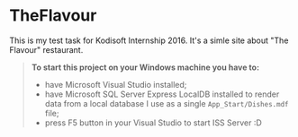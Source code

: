 # TheFlavour

This is my test task for Kodisoft Internship 2016. It's a simle site about "The Flavour" restaurant.

>**To start this project on your Windows machine you have to:**
>- have Microsoft Visual Studio installed;
>- have Microsoft SQL Server Express LocalDB installed
to render data from a local database I use as a single `App_Start/Dishes.mdf` file;
>- press F5 button in your Visual Studio to start ISS Server :D

